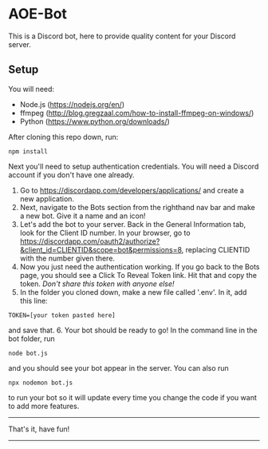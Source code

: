 # AOE-Bot

This is a Discord bot, here to provide quality content for your Discord server.

## Setup

You will need:

* Node.js (https://nodejs.org/en/)
* ffmpeg (http://blog.gregzaal.com/how-to-install-ffmpeg-on-windows/)
* Python (https://www.python.org/downloads/)

After cloning this repo down, run:

```
npm install
```

Next you'll need to setup authentication credentials. You will need a Discord account if you don't have one already. 

1. Go to https://discordapp.com/developers/applications/ and create a new application.
2. Next, navigate to the Bots section from the righthand nav bar and make a new bot. Give it a name and an icon!
3. Let's add the bot to your server. Back in the General Information tab, look for the Client ID number. In your browser, go to https://discordapp.com/oauth2/authorize?&client_id=CLIENTID&scope=bot&permissions=8, replacing CLIENTID with the number given there.
4. Now you just need the authentication working. If you go back to the Bots page, you should see a Click To Reveal Token link. Hit that and copy the token. *Don't share this token with anyone else!*
5. In the folder you cloned down, make a new file called '.env'. In it, add this line:
```
TOKEN=[your token pasted here]
```
and save that.
6. Your bot should be ready to go! In the command line in the bot folder, run
```
node bot.js
```
and you should see your bot appear in the server. You can also run
```
npx nodemon bot.js
```
to run your bot so it will update every time you change the code if you want to add more features.

------------

That's it, have fun!

------------
